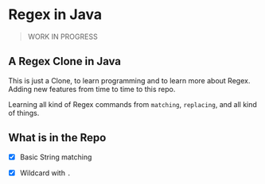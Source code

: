 # Regex in Java

> WORK IN PROGRESS

## A Regex Clone in Java

This is just a Clone, to learn programming and to learn more about Regex.
Adding new features from time to time to this repo.

Learning all kind of Regex commands from `matching`, `replacing`, and all kind of things.


## What is in the Repo

- [x] Basic String matching 
- [x] Wildcard with `.`

